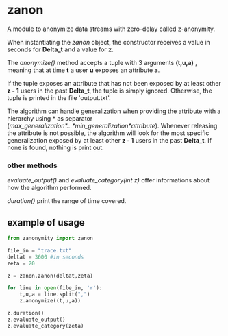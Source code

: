 # zanon

A module to anonymize data streams with zero-delay called z-anonymity.

When instantiating the *zanon* object, the constructor receives a value in seconds for **Delta_t** and a value for **z**.

The *anonymize()* method accepts a tuple with 3 arguments **(t,u,a)** , meaning that at time **t** a user **u** exposes an attribute **a**.

If the tuple exposes an attribute that has not been exposed by at least other **z - 1** users in the past **Delta_t**, the tuple is simply ignored. Otherwise, the tuple is printed in the file 'output.txt'.

The algorithm can handle generalization when providing the attribute with a hierarchy using \* as separator (*max_generalization\*...\*min_generalization\*attribute*).
Whenever releasing the attribute is not possible, the algorithm will look for the most specific generalization exposed by at least other **z - 1** users in the past **Delta_t**. If none is found, nothing is print out.

### other methods

*evaluate_output()* and *evaluate_category(int z)* offer informations about how the algorithm performed.

*duration()* print the range of time covered.

## example of usage
```python
from zanonymity import zanon

file_in = "trace.txt"
deltat = 3600 #in seconds
zeta = 20

z = zanon.zanon(deltat,zeta)

for line in open(file_in, 'r'):
    t,u,a = line.split(",")
    z.anonymize((t,u,a))

z.duration()
z.evaluate_output()
z.evaluate_category(zeta)

```
